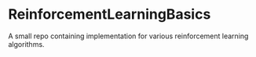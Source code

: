 # ReinforcementLearningBasics
A small repo containing implementation for various reinforcement learning algorithms.
